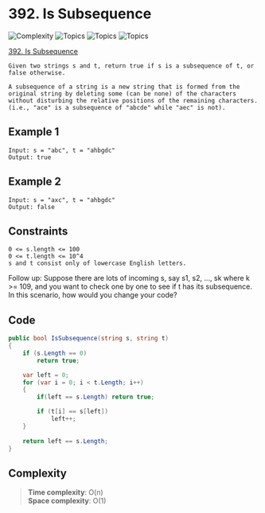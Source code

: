 # 392. Is Subsequence

![Complexity](https://img.shields.io/badge/easy-green)
![Topics](https://img.shields.io/badge/two_pointers-blue)
![Topics](https://img.shields.io/badge/string-blue)
![Topics](https://img.shields.io/badge/dynamic_programming-blue)

[392. Is Subsequence](https://leetcode.com/problems/is-subsequence/description/?envType=study-plan-v2&envId=leetcode-75)

```
Given two strings s and t, return true if s is a subsequence of t, or false otherwise.

A subsequence of a string is a new string that is formed from the original string by deleting some (can be none) of the characters without disturbing the relative positions of the remaining characters. (i.e., "ace" is a subsequence of "abcde" while "aec" is not).
```

## Example 1
```
Input: s = "abc", t = "ahbgdc"
Output: true
```

## Example 2
```
Input: s = "axc", t = "ahbgdc"
Output: false
```

## Constraints
```
0 <= s.length <= 100
0 <= t.length <= 10^4
s and t consist only of lowercase English letters.
```

Follow up: Suppose there are lots of incoming s, say s1, s2, ..., sk where k >= 109, and you want to check one by one to see if t has its subsequence. In this scenario, how would you change your code?

## Code
```csharp
public bool IsSubsequence(string s, string t)
{
    if (s.Length == 0)
        return true;

    var left = 0;
    for (var i = 0; i < t.Length; i++)
    {
        if(left == s.Length) return true;

        if (t[i] == s[left])
            left++;
    }
    
    return left == s.Length; 
}
```

## Complexity
> **Time complexity**: O(n)  
> **Space complexity**: O(1)
